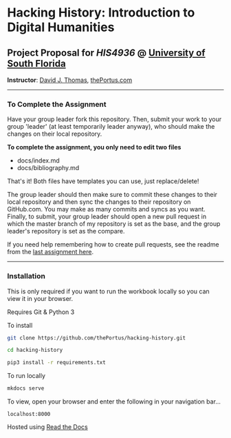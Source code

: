 # Hacking History: Introduction to Digital Humanities

## Project Proposal for *HIS4936* @ [University of South Florida](http://www.usf.edu/)

**Instructor**: [David J. Thomas](mailto::davidjthomas@usf.edu), [thePortus.com](http://thePortus.com/)

---

### To Complete the Assignment

Have your group leader fork this repository. Then, submit your work to your
group 'leader' (at least temporarily leader anyway), who should make the
changes on their local repository.

**To complete the assignment, you only need to edit two files**

* docs/index.md
* docs/bibliography.md

That's it! Both files have templates you can use, just replace/delete!

The group leader should then make sure to commit these changes to their local
repository and then sync the changes to their repository on GitHub.com. You
may make as many commits and syncs as you want. Finally, to submit, your group
leader should open a new pull request in which the master branch of my
repository is set as the base, and the group leader's repository is set as the
compare.

If you need help remembering how to create pull requests, see the readme from
the [last assignment here](https://github.com/usf-portal/his4936-source-analysis).


---

### Installation

This is only required if you want to run the workbook locally so you can view
it in your browser.

Requires Git & Python 3

To install

```bash
git clone https://github.com/thePortus/hacking-history.git

cd hacking-history

pip3 install -r requirements.txt
```

To run locally

```bash
mkdocs serve
```

To view, open your browser and enter the following in your navigation bar...
```
localhost:8000
```

Hosted using [Read the Docs](https://readthedocs.org/)
